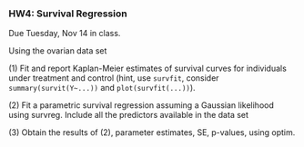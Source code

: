 ### HW4: Survival Regression

Due Tuesday, Nov 14 in class.



Using the ovarian data set

(1) Fit and report Kaplan-Meier estimates of survival curves for individuals under treatment and control (hint, use `survfit`, consider `summary(survit(Y~...))` and `plot(survfit(...))`).


(2) Fit a parametric survival regression assuming a Gaussian likelihood using survreg. Include all the predictors available in the data set


(3) Obtain the results of (2), parameter estimates, SE, p-values, using optim.


